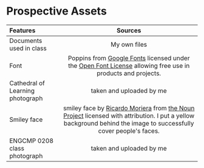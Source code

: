 # Prospective Assets
| Features      | Sources    |
| :------------- | :----------: |
|  Documents used in class |  My own files  |
|  Font | Poppins from [Google Fonts](https://fonts.google.com/specimen/Poppins?preview.text=An%20Honest%20Review%20of%20Every%20Class%20I%20Have%20Taken&preview.text_type=custom) licensed under the [Open Font License](https://scripts.sil.org/cms/scripts/page.php?site_id=nrsi&id=OFL) allowing free use in products and projects. |
|  Cathedral of Learning photograph |  taken and uploaded by me  |
|  Smiley face |  smiley face by [Ricardo Moriera](https://thenounproject.com/skatakila/) from [the Noun Project](https://thenounproject.com/search/?q=smiley+face&i=122433) licensed with attribution. I put a yellow background behind the image to successfully cover people's faces.  |
|  ENGCMP 0208 class photograph |  taken and uploaded by me  |
